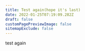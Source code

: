 ```yaml
---
title: Test again(hope it's last)
date: 2022-01-25T07:19:09.282Z
draft: false
customPagePreviewImage: false
sitemapExclude: false
---
```

test again
